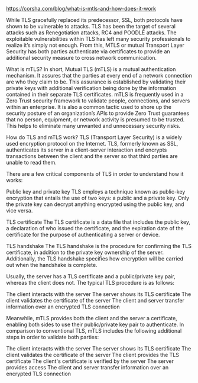 https://corsha.com/blog/what-is-mtls-and-how-does-it-work

While TLS gracefully replaced its predecessor, SSL, both protocols have shown to be vulnerable to attacks. TLS has been the target of several attacks such as Renegotiation attacks, RC4 and POODLE attacks. The exploitable vulnerabilities within TLS has left many security professionals to realize it’s simply not enough. From this, MTLS or mutual Transport Layer Security has both parties authenticate via certificates to provide an additional security measure to cross network communication.

What is mTLS?
In short, Mutual TLS (mTLS) is a mutual authentication mechanism. It assures that the parties at every end of a network connection are who they claim to be. This assurance is established by validating their private keys with additional verification being done by the information contained in their separate TLS certificates. mTLS is frequently used in a Zero Trust security framework to validate people, connections, and servers within an enterprise. It is also a common tactic used to shore up the security posture of an organization’s APIs to provide Zero Trust guarantees that no person, equipment, or network activity is presumed to be trusted. This helps to eliminate many unwanted and unnecessary security risks.

How do TLS and mTLS work?
TLS (Transport Layer Security) is a widely used encryption protocol on the Internet. TLS, formerly known as SSL, authenticates its server in a client-server interaction and encrypts transactions between the client and the server so that third parties are unable to read them.

There are a few critical components of TLS in order to understand how it works: 

Public key and private key
TLS employs a technique known as public-key encryption that entails the use of two keys: a public and a private key. Only the private key can decrypt anything encrypted using the public key, and vice versa.

TLS certificate
The TLS certificate is a data file that includes the public key, a declaration of who issued the certificate, and the expiration date of the certificate for the purpose of authenticating a server or device.

TLS handshake
The TLS handshake is the procedure for confirming the TLS certificate, in addition to the private key ownership of the server. Additionally, the TLS handshake specifies how encryption will be carried out when the handshake is complete.

Usually, the server has a TLS certificate and a public/private key pair, whereas the client does not. The typical TLS procedure is as follows:

The client interacts with the server
The server shows its TLS certificate
The client validates the certificate of the server
The client and server transfer information over an encrypted TLS connection

Meanwhile, mTLS provides both the client and the server a certificate, enabling both sides to use their public/private key pair to authenticate. In comparison to conventional TLS, mTLS includes the following additional steps in order to validate both parties:

The client interacts with the server
The server shows its TLS certificate
The client validates the certificate of the server
The client provides the TLS certificate
The client's certificate is verified by the server
The server provides access
The client and server transfer information over an encrypted TLS connection
